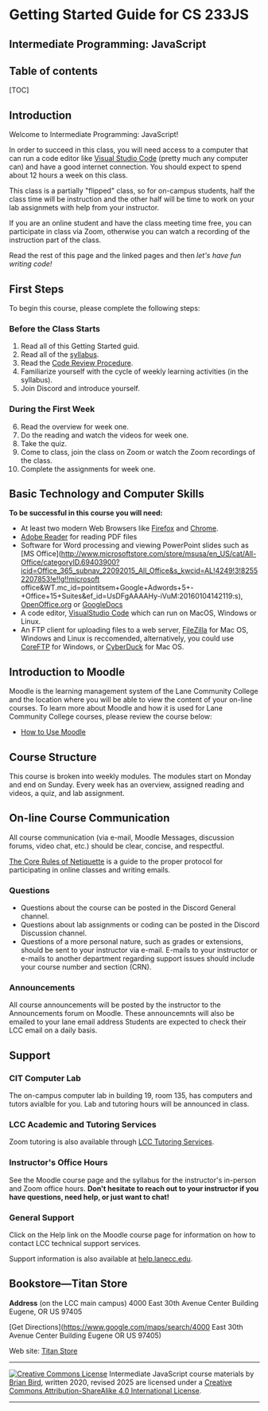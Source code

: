 <h1>Getting Started Guide for CS 233JS</h1>

<h2>Intermediate Programming: JavaScript</h2>

## Table of contents

[TOC]

## Introduction

Welcome to Intermediate Programming: JavaScript!

In order to succeed in this class, you will need access to a computer that can run a code editor like [Visual Studio Code](https://code.visualstudio.com/) (pretty much any computer can) and have a good internet connection. You should expect to spend about 12 hours a week on this class.

This class is a partially "flipped" class, so for on-campus students, half the class time will be instruction and the other half will be time to work on your lab assignmets with help from your instructor.

If you are an online student and have the class meeting time free, you can participate in class via Zoom, otherwise you can watch a recording of the instruction part of the class.

Read the rest of this page and the linked pages and then *let's have fun writing code!*

## First Steps

To begin this course, please complete the following steps:

### Before the Class Starts

1. Read all of this Getting Started guid.
2. Read all of the [syllabus](CS233JS_Syllabus.html).
3. Read the [Code Review Procedure](./Labs/CodeReviewProcedures.html).
4. Familiarize yourself with the cycle of weekly learning activities (in the syllabus).
5. Join Discord and introduce yourself.

### During the First Week

6. Read the overview for week one.
7. Do the reading and watch the videos for week one.
8. Take the quiz.
9. Come to class, join the class on Zoom or watch the Zoom recordings of the class.
10. Complete the assignments for week one.



## Basic Technology and Computer Skills

**To be successful in this course you will need:**

- At least two modern Web Browsers like [Firefox](https://www.mozilla.org/en-US/firefox/new/) and [Chrome](https://www.google.com/chrome/).
- [Adobe Reader](http://get.adobe.com/reader/) for reading PDF files
- Software for Word processing and viewing PowerPoint slides such as [MS Office](http://www.microsoftstore.com/store/msusa/en_US/cat/All-Office/categoryID.69403900?icid=Office_365_subnav_22092015_All_Office&s_kwcid=AL!4249!3!82552207853!e!!g!!microsoft office&WT.mc_id=pointitsem+Google+Adwords+5+-+Office+15+Suites&ef_id=UsDFgAAAAHy-iVuM:20160104142119:s), [OpenOffice.org](http://download.openoffice.org/) or [GoogleDocs](https://www.google.com/accounts/ServiceLogin?service=writely&passive=1209600&continue=http://docs.google.com/&followup=http://docs.google.com/&ltmpl=homepage) 
- A code editor, [VisualStudio Code](https://code.visualstudio.com) which can run on MacOS, Windows or Linux.
- An FTP client for uploading files to a web server,  [FileZilla](https://filezilla-project.org) for Mac OS, Windows and Linux is reccomended, alternatively, you could use [CoreFTP](http://coreftp.com) for Windows, or [CyberDuck](https://cyberduck.io) for Mac OS.



## Introduction to Moodle

Moodle is the learning management system of the Lane Community College and the location where you will be able to view the content of your on-line  courses. To learn more about Moodle and how it is used for Lane  Community College courses, please review the course below:

- [How to Use Moodle](https://www.lanecc.edu/programs-academics/online-distance-learning/moodle-how-access-your-classes)

## Course Structure

This course is broken into weekly modules. The modules start on Monday and end on Sunday. Every week has an overview, assigned reading and videos, a quiz, and lab assignment.

## On-line Course Communication

All course communication (via e-mail, Moodle Messages, discussion  forums, video chat, etc.) should be clear, concise, and respectful.

[The Core Rules of Netiquette](http://www.albion.com/netiquette/corerules.html) is a guide to the proper protocol for participating in online classes and writing emails.

### Questions 

- Questions about the course can be posted in the Discord General channel. 
- Questions about lab assignments or coding can be posted in the Discord Discussion channel.
- Questions of a more personal nature, such as grades or extensions,  should be sent to your instructor via e-mail. E-mails to your instructor or e-mails to another department regarding support issues should include your course number and section (CRN).

### Announcements

All course announcements will be posted by the instructor to the Announcements forum on Moodle. These announcemnts will also be emailed to your lane email address Students are expected to check their LCC email on a daily basis. 

## Support
### CIT Computer Lab

The on-campus computer lab in building 19, room 135, has computers and tutors avialble for you. Lab and tutoring hours will be announced in class.

### LCC Academic and Tutoring Services

Zoom tutoring is also available through [LCC Tutoring Services](https://www.lanecc.edu/tutor).

### Instructor's Office Hours

See the Moodle course page and the syllabus for the instructor's in-person and Zoom office hours. **Don't hesitate to reach out to your instructor if you have questions, need help, or just want to chat!**

### General Support
Click on the Help link on the Moodle course page for information on how to contact LCC technical support services. 

Support information is also available at [help.lanecc.edu](https://help.lanecc.edu/).



## Bookstore&mdash;Titan Store

**Address** (on the LCC main campus)
4000 East 30th Avenue
Center Building
Eugene, OR  US  97405

[Get Directions](https://www.google.com/maps/search/4000 East 30th Avenue Center Building Eugene OR US 97405)

Web site: [Titan Store](https://www.bkstr.com/laneccstore)



------

[![Creative Commons License](https://i.creativecommons.org/l/by-sa/4.0/88x31.png)](http://creativecommons.org/licenses/by-sa/4.0/) Intermediate JavaScript course materials by [Brian Bird](https://profbird.dev), written 2020, revised <time>2025</time> are licensed under a [Creative Commons Attribution-ShareAlike 4.0 International License](http://creativecommons.org/licenses/by-sa/4.0/). 

---

 